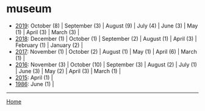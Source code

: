 # museum

  * [2019](./museum-2019.md): 
      October (8) | 
      September (3) | 
      August (9) | 
      July (4) | 
      June (3) | 
      May (1) | 
      April (3) | 
      March (3) | 
  * [2018](./museum-2018.md): 
      December (1) | 
      October (1) | 
      September (2) | 
      August (1) | 
      April (3) | 
      February (1) | 
      January (2) | 
  * [2017](./museum-2017.md): 
      November (1) | 
      October (2) | 
      August (1) | 
      May (1) | 
      April (6) | 
      March (1) | 
  * [2016](./museum-2016.md): 
      November (3) | 
      October (10) | 
      September (3) | 
      August (2) | 
      July (1) | 
      June (3) | 
      May (2) | 
      April (3) | 
      March (1) | 
  * [2015](./museum-2015.md): 
      April (1) | 
  * [1986](./museum-1986.md): 
      June (1) | 

----

[Home](../)
